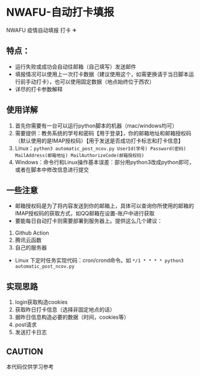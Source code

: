 # NWAFU-自动打卡填报
NWAFU 疫情自动填报 打卡 ✈

## 特点：

- 运行失败或成功会自动往邮箱（自己填写）发送邮件
- 填报情况可以使用上一次打卡数据（建议使用这个，如需更换请于当日脚本运行前手动打卡），也可以使用固定数据（地点始终位于西农）
- 详尽的打卡参数解释

## 使用详解

1. 首先你需要有一台可以运行python脚本的机器（mac/windows均可）
2. 需要提供：教务系统的学号和密码【用于登录】，你的邮箱地址和邮箱授权码（默认使用的是IMAP授权码）【用于发送是否成功打卡标志和打卡信息】
3. Linux：```python3 automatic_post_ncov.py UserId(学号) Password(密码) MailAddress(邮箱地址) MailAuthorizeCode(邮箱授权码)```
4. Windows：命令行和Linux操作基本误差：部分用python3改成python即可，或者在脚本中修改信息进行提交

## 一些注意

- 邮箱授权码是为了将内容发送到你的邮箱上，具体可以查询你所使用的邮箱的IMAP授权码的获取方式，如QQ邮箱在设置-账户中进行获取
- 要能每日自动打卡则需要部署到服务器上。提供这么几个建议：
1. Github Action
2. 腾讯云函数
3. 自己的服务器
- Linux 下定时任务实现代码：cron/crond命令。如 ```*/1 * * * * python3 automatic_post_ncov.py```

## 实现思路

1. login获取构造cookies
2. 获取昨日打卡信息（选择非固定地点的话）
3. 据昨日信息构造必要的数据（时间，cookies等）
4. post请求
5. 发送打卡日志

## CAUTION

本代码仅供学习参考
